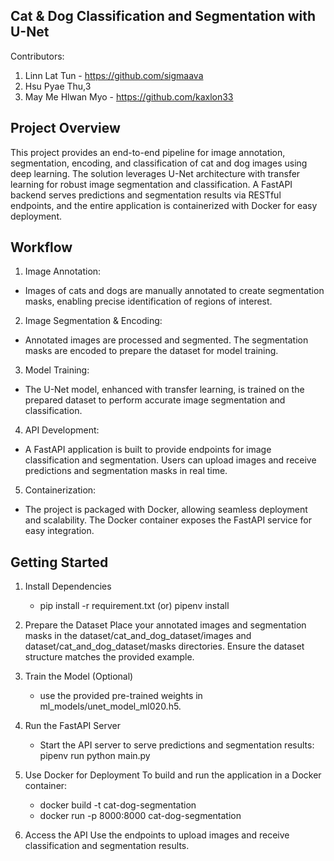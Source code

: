 ## Cat & Dog Classification and Segmentation with U-Net

Contributors:
1. Linn Lat Tun - https://github.com/sigmaava
2. Hsu Pyae Thu,3
3. May Me Hlwan Myo - https://github.com/kaxlon33

## Project Overview

  This project provides an end-to-end pipeline for image annotation, segmentation, encoding, and classification of cat and dog images using deep learning. The solution leverages U-Net architecture with transfer learning for robust image segmentation and classification. A FastAPI backend serves predictions and segmentation results via RESTful endpoints, and the entire application is containerized with Docker for easy deployment.
  
## Workflow

1.  Image Annotation:
   - Images of cats and dogs are manually annotated to create segmentation masks, enabling precise identification of regions of interest.

2.  Image Segmentation & Encoding:
   - Annotated images are processed and segmented. The segmentation masks are encoded to prepare the dataset for model training.

3.  Model Training:
   - The U-Net model, enhanced with transfer learning, is trained on the prepared dataset to perform accurate image segmentation and classification.

4.  API Development:
   - A FastAPI application is built to provide endpoints for image classification and segmentation. Users can upload images and receive predictions and segmentation masks in real time.
        
5.  Containerization:
   - The project is packaged with Docker, allowing seamless deployment and scalability. The Docker container exposes the FastAPI service for easy integration.

##  Getting Started

1.  Install Dependencies
       - pip install -r requirement.txt (or) pipenv install

2.  Prepare the Dataset
        Place your annotated images and segmentation masks in the dataset/cat_and_dog_dataset/images and dataset/cat_and_dog_dataset/masks directories.
        Ensure the dataset structure matches the provided example.
        
3.  Train the Model (Optional)
      - use the provided pre-trained weights in ml_models/unet_model_ml020.h5.

4.  Run the FastAPI Server
     - Start the API server to serve predictions and segmentation results: pipenv run python main.py

5.  Use Docker for Deployment
        To build and run the application in a Docker container:
    - docker build -t cat-dog-segmentation 
    - docker run -p 8000:8000 cat-dog-segmentation

6.  Access the API
    Use the endpoints to upload images and receive classification and segmentation results.

